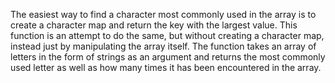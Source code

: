 The easiest way to find a character most commonly used in the array is to create a character map and return the key with the largest value. This function is an attempt to do the same, but without creating a character map, instead just by manipulating the array itself. The function takes an array of letters in the form of strings as an argument and returns the most commonly used letter as well as how many times it has been encountered in the array. 
